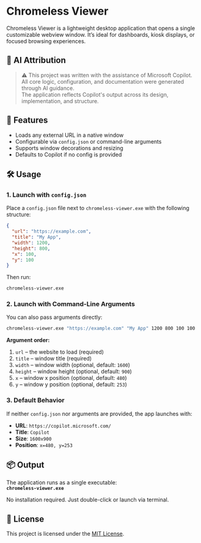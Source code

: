 # Chromeless Viewer

Chromeless Viewer is a lightweight desktop application that opens a single customizable webview window. It’s ideal for dashboards, kiosk displays, or focused browsing experiences.

## 🤖 AI Attribution

> ⚠️ This project was written with the assistance of Microsoft Copilot.  
All core logic, configuration, and documentation were generated through AI guidance.  
The application reflects Copilot's output across its design, implementation, and structure.

## 🚀 Features

- Loads any external URL in a native window
- Configurable via `config.json` or command-line arguments
- Supports window decorations and resizing
- Defaults to Copilot if no config is provided

## 🛠 Usage

### 1. Launch with `config.json`

Place a `config.json` file next to `chromeless-viewer.exe` with the following structure:

```json
{
  "url": "https://example.com",
  "title": "My App",
  "width": 1200,
  "height": 800,
  "x": 100,
  "y": 100
}
```

Then run:
```bash
chromeless-viewer.exe
```

### 2. Launch with Command-Line Arguments

You can also pass arguments directly:
```bash
chromeless-viewer.exe "https://example.com" "My App" 1200 800 100 100
```

**Argument order:**

1. `url` – the website to load (required)
2. `title` – window title (required)
3. `width` – window width (optional, default: `1600`)
4. `height` – window height (optional, default: `900`)
5. `x` – window x position (optional, default: `480`)
6. `y` – window y position (optional, default: `253`)

### 3. Default Behavior

If neither `config.json` nor arguments are provided, the app launches with:

- **URL**: `https://copilot.microsoft.com/`
- **Title**: `Copilot`
- **Size**: `1600x900`
- **Position**: `x=480, y=253`

## 📦 Output

The application runs as a single executable:  
**`chromeless-viewer.exe`**

No installation required. Just double-click or launch via terminal.

## 📝 License

This project is licensed under the [MIT License](LICENSE).
